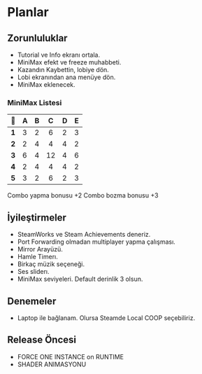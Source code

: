 
# Planlar

## Zorunluluklar

- Tutorial ve Info ekranı ortala.
- MiniMax efekt ve freeze muhabbeti.
- Kazandın Kaybettin, lobiye dön.
- Lobi ekranından ana menüye dön.
- MiniMax eklenecek.

### MiniMax Listesi

|&#x1F499;|A|B|C|D|E|
| :------: | -------- | -------- | :------: | -------- | -------- |
|**1**|3|2|6|2|3|
|**2**|2|4|4|4|2|
|**3**|6|4|12|4|6|
|**4**|2|4|4|4|2|
|**5**|3|2|6|2|3|

Combo yapma bonusu +2
Combo bozma bonusu +3

## İyileştirmeler

- SteamWorks ve Steam Achievements deneriz.
- Port Forwarding olmadan multiplayer yapma çalışması.
- Mirror Arayüzü.
- Hamle Timerı.
- Birkaç müzik seçeneği.
- Ses sliderı.
- MiniMax seviyeleri. Default derinlik 3 olsun.

## Denemeler

- Laptop ile bağlanam. Olursa Steamde Local COOP seçebiliriz.

## Release Öncesi

- FORCE ONE INSTANCE on RUNTIME
- SHADER ANIMASYONU
